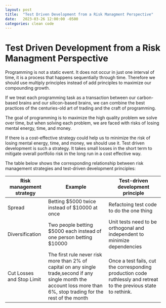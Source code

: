 ```yaml
---
layout: post
title:  "Test Driven Development from a Risk Managment Perspective"
date:   2023-03-26 12:00:00 -0500
categories: clean code
---
```


# Test Driven Development from a Risk Managment Perspective

Programming is not a static event. It does not occur in just one interval of time, it is a process that happens sequentially through time. Therefore we should use multiply principles instead of add principles to maximize our compounding growth. 

If we treat each programming task as a transaction between our carbon-based brains and our silicon-based brains, we can combine the best practices of the centuries-old art of trading and the craft of programming.

The goal of programming is to maximize the high quality problem we solve over time, but when solving each problem, we are faced with risks of losing mental energy, time, and money. 

If there is a cost-effective strategy could help us to minimize the risk of losing mental energy, time, and money, we should use it. Test driven development is such a strategy. It takes small losses in the short term to mitigate overall portfolio risk in the long run in a cost effective way.

The table below shows the corresponding relationship between risk management strategies and test-driven development principles:

|Risk management strategy|Example|Test-driven development principle|
|----------|----------|----------|
|Spread|Betting $5000 twice instead of $10000 at once|Refactoing test code to do the one thing|
|Diversification|Two people betting $5000 each instead of one person betting $10000|Unit tests need to be orthogonal and independent to minimize dependencies|
|Cut Losses and Stop Limit|The first rule never risk more than 2% of capital on any single trade,second if any single month the account loss more than 6%, stop trading for the rest of the month|Once a test fails, cut the corresponding production code ruthlessly and retreat to the previous state to rethink.
